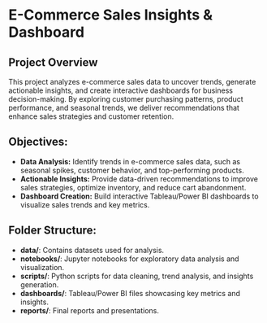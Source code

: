 # E-Commerce Sales Insights & Dashboard

## Project Overview
This project analyzes e-commerce sales data to uncover trends, generate actionable insights, and create interactive dashboards for business decision-making. By exploring customer purchasing patterns, product performance, and seasonal trends, we deliver recommendations that enhance sales strategies and customer retention.

## Objectives:
- **Data Analysis:** Identify trends in e-commerce sales data, such as seasonal spikes, customer behavior, and top-performing products.
- **Actionable Insights:** Provide data-driven recommendations to improve sales strategies, optimize inventory, and reduce cart abandonment.
- **Dashboard Creation:** Build interactive Tableau/Power BI dashboards to visualize sales trends and key metrics.

## Folder Structure:
- **data/**: Contains datasets used for analysis.
- **notebooks/**: Jupyter notebooks for exploratory data analysis and visualization.
- **scripts/**: Python scripts for data cleaning, trend analysis, and insights generation.
- **dashboards/**: Tableau/Power BI files showcasing key metrics and insights.
- **reports/**: Final reports and presentations.

